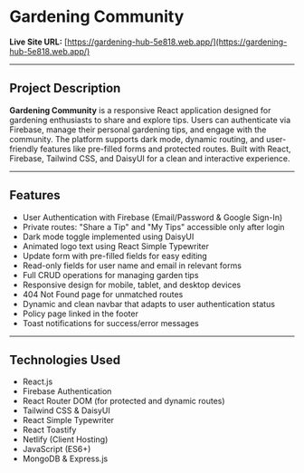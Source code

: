 # Gardening Community

**Live Site URL:** [https://gardening-hub-5e818.web.app/](https://gardening-hub-5e818.web.app/)

---

## Project Description

**Gardening Community** is a responsive React application designed for gardening enthusiasts to share and explore tips. Users can authenticate via Firebase, manage their personal gardening tips, and engage with the community. The platform supports dark mode, dynamic routing, and user-friendly features like pre-filled forms and protected routes. Built with React, Firebase, Tailwind CSS, and DaisyUI for a clean and interactive experience.

---

## Features

- User Authentication with Firebase (Email/Password & Google Sign-In)  
- Private routes: "Share a Tip" and "My Tips" accessible only after login  
- Dark mode toggle implemented using DaisyUI  
- Animated logo text using React Simple Typewriter  
- Update form with pre-filled fields for easy editing  
- Read-only fields for user name and email in relevant forms  
- Full CRUD operations for managing garden tips  
- Responsive design for mobile, tablet, and desktop devices  
- 404 Not Found page for unmatched routes  
- Dynamic and clean navbar that adapts to user authentication status  
- Policy page linked in the footer  
- Toast notifications for success/error messages  

---

## Technologies Used

- React.js  
- Firebase Authentication  
- React Router DOM (for protected and dynamic routes)  
- Tailwind CSS & DaisyUI  
- React Simple Typewriter  
- React Toastify  
- Netlify (Client Hosting)  
- JavaScript (ES6+)  
- MongoDB & Express.js
